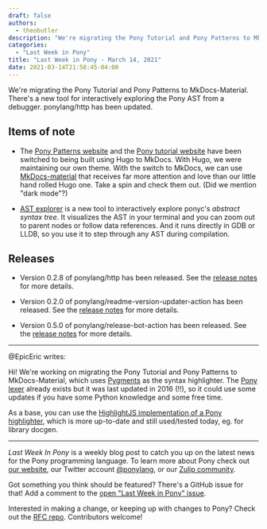 ```yaml
---
draft: false
authors:
  - theobutler
description: "We're migrating the Pony Tutorial and Pony Patterns to MkDocs-Material. There's a new tool for interactively exploring the Pony AST from a debugger. ponylang/http has been updated."
categories:
  - "Last Week in Pony"
title: "Last Week in Pony - March 14, 2021"
date: 2021-03-14T21:58:45-04:00
---
```


We're migrating the Pony Tutorial and Pony Patterns to MkDocs-Material. There's a new tool for interactively exploring the Pony AST from a debugger. ponylang/http has been updated.
<!-- more -->

## Items of note

- The [Pony Patterns website](https://patterns.ponylang.io/) and the [Pony tutorial website](https://tutorial.ponylang.io/) have been switched to being built using Hugo to MkDocs. With Hugo, we were maintaining our own theme. With the switch to MkDocs, we can use [MkDocs-material](https://github.com/squidfunk/MkDocs-material) that receives far more attention and love than our little hand rolled Hugo one. Take a spin and check them out. (Did we mention "dark mode"?)

- [AST explorer](https://github.com/Trundle/pony-ast-explorer) is a new tool to interactively explore ponyc's *abstract syntax tree*. It visualizes the AST in your terminal and you can zoom out to parent nodes or follow data references. And it runs directly in GDB or LLDB, so you use it to step through any AST during compilation.

## Releases

- Version 0.2.8 of ponylang/http has been released.
See the [release notes](https://github.com/ponylang/http/releases/tag/0.2.8) for more details.

- Version 0.2.0 of ponylang/readme-version-updater-action has been released.
See the [release notes](https://github.com/ponylang/readme-version-updater-action/releases/tag/0.2.0) for more details.

- Version 0.5.0 of ponylang/release-bot-action has been released. See the [release notes](https://github.com/ponylang/release-bot-action/releases/tag/0.5.0) for more details.

---

@EpicEric writes:

Hi! We're working on migrating the Pony Tutorial and Pony Patterns to MkDocs-Material, which uses [Pygments](https://pygments.org/) as the syntax highlighter. The [Pony lexer](https://github.com/pygments/pygments/blob/master/pygments/lexers/pony.py) already exists but it was last updated in 2016 (!!), so it could use some updates if you have some Python knowledge and some free time.

As a base, you can use the [HighlightJS implementation of a Pony highlighter](https://github.com/highlightjs/highlight.js/blob/master/src/languages/pony.js), which is more up-to-date and still used/tested today, eg. for library docgen.

---

_Last Week In Pony_ is a weekly blog post to catch you up on the latest news for the Pony programming language. To learn more about Pony check out [our website](https://ponylang.io), our Twitter account [@ponylang](https://twitter.com/ponylang), or our [Zulip community](https://ponylang.zulipchat.com).

Got something you think should be featured? There's a GitHub issue for that! Add a comment to the [open "Last Week in Pony" issue](https://github.com/ponylang/ponylang.github.io/issues?q=is%3Aissue+is%3Aopen+label%3Alast-week-in-pony).

Interested in making a change, or keeping up with changes to Pony? Check out the [RFC repo](https://github.com/ponylang/rfcs). Contributors welcome!
